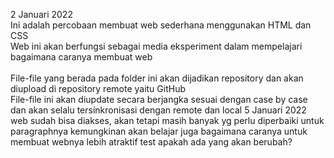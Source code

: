 2 Januari 2022</br>
Ini adalah percobaan membuat web sederhana menggunakan HTML dan CSS</br>
Web ini akan berfungsi sebagai media eksperiment dalam mempelajari bagaimana
caranya membuat web</br>
</br>
File-file yang berada pada folder ini akan dijadikan repository dan akan diupload 
di repository remote yaitu GitHub</br>
File-file ini akan diupdate secara berjangka sesuai dengan case by case dan akan
selalu tersinkronisasi dengan remote dan local
5 Januari 2022
web sudah bisa diakses, akan tetapi masih banyak yg perlu diperbaiki untuk paragraphnya
kemungkinan akan belajar juga bagaimana caranya untuk membuat webnya lebih atraktif
test
apakah ada yang akan berubah?